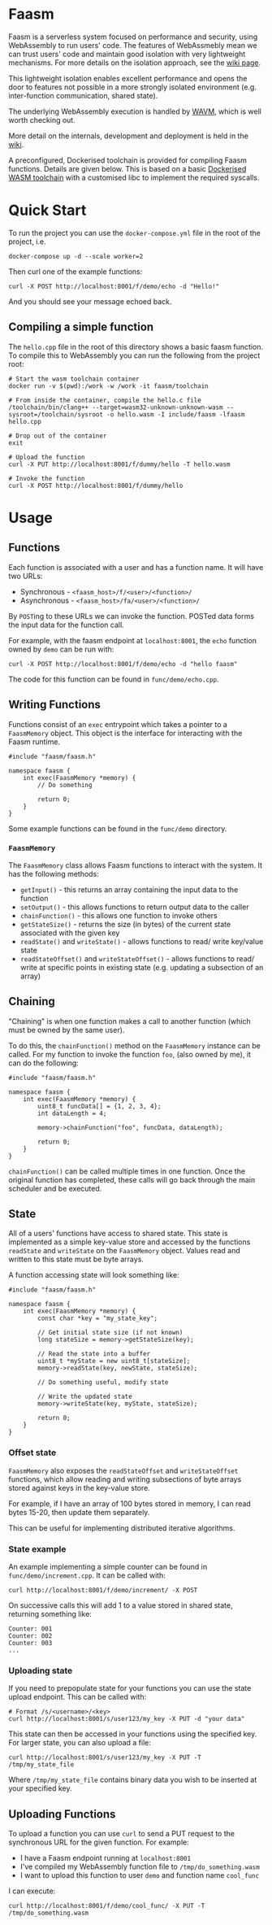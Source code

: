# Faasm

Faasm is a serverless system focused on performance and security, using 
WebAssembly to run users' code. The features of WebAssmebly mean we can 
trust users' code and maintain good isolation with very lightweight mechanisms.
For more details on the isolation approach, see the 
[wiki page](https://github.com/lsds/faasm/wiki/isolation).

This lightweight isolation enables excellent performance and opens the door to 
features not possible in a more strongly isolated environment (e.g. 
inter-function communication, shared state).

The underlying WebAssembly execution is handled by [WAVM](https://github.com/WAVM/WAVM), 
which is well worth checking out.

More detail on the internals, development and deployment is held in the 
[wiki](https://github.com/lsds/faasm/wiki).

A preconfigured, Dockerised toolchain is provided for compiling Faasm functions. 
Details are given below. This is based on a basic
[Dockerised WASM toolchain](https://github.com/Shillaker/wasm-toolchain)
with a customised libc to implement the required syscalls.

# Quick Start

To run the project you can use the `docker-compose.yml` file in the root of the project, i.e. 

```
docker-compose up -d --scale worker=2
```

Then curl one of the example functions:

```
curl -X POST http://localhost:8001/f/demo/echo -d "Hello!"
```

And you should see your message echoed back.

## Compiling a simple function

The `hello.cpp` file in the root of this directory shows a basic faasm function.
To compile this to WebAssembly you can run the following from the project root:

```
# Start the wasm toolchain container
docker run -v $(pwd):/work -w /work -it faasm/toolchain

# From inside the container, compile the hello.c file
/toolchain/bin/clang++ --target=wasm32-unknown-unknown-wasm --sysroot=/toolchain/sysroot -o hello.wasm -I include/faasm -lfaasm hello.cpp

# Drop out of the container
exit

# Upload the function
curl -X PUT http://localhost:8001/f/dummy/hello -T hello.wasm

# Invoke the function
curl -X POST http://localhost:8001/f/dummy/hello
```

# Usage

## Functions

Each function is associated with a user and has a function name. It will have two URLs:

- Synchronous - `<faasm_host>/f/<user>/<function>/`
- Asynchronous - `<faasm_host>/fa/<user>/<function>/`

By `POST`ing to these URLs we can invoke the function. POSTed data forms the input data 
for the function call.

For example, with the faasm endpoint at `localhost:8001`, the `echo` function owned by 
`demo` can be run with:

```
curl -X POST http://localhost:8001/f/demo/echo -d "hello faasm"
```

The code for this function can be found in `func/demo/echo.cpp`.

## Writing Functions

Functions consist of an `exec` entrypoint which takes a pointer to a `FaasmMemory` object. 
This object is the interface for interacting with the Faasm runtime.

```
#include "faasm/faasm.h"

namespace faasm {
    int exec(FaasmMemory *memory) {
        // Do something

        return 0;
    }
}
```

Some example functions can be found in the `func/demo` directory.

### `FaasmMemory`

The `FaasmMemory` class allows Faasm functions to interact with the system. 
It has the following methods:

- `getInput()` - this returns an array containing the input data to the function
- `setOutput()` - this allows functions to return output data to the caller
- `chainFunction()` - this allows one function to invoke others
- `getStateSize()` - returns the size (in bytes) of the current state associated with the given key 
- `readState()` and `writeState()` - allows functions to read/ write key/value state
- `readStateOffset()` and `writeStateOffset()` - allows functions to read/ write at specific points in existing state (e.g. updating a subsection of an array)

## Chaining

"Chaining" is when one function makes a call to another function (which must be 
owned by the same user).

To do this, the `chainFunction()` method on the `FaasmMemory` instance can be called. 
For my function to invoke the function `foo`, (also owned by me), it can do the following:

```
#include "faasm/faasm.h"

namespace faasm {
    int exec(FaasmMemory *memory) {
        uint8_t funcData[] = {1, 2, 3, 4};
        int dataLength = 4;

        memory->chainFunction("foo", funcData, dataLength);

        return 0;
    }
}
```

`chainFunction()` can be called multiple times in one function. Once the original 
function has completed, these calls will go back through the main scheduler and be executed.

## State

All of a users' functions have access to shared state. This state is implemented as a 
simple key-value store and accessed by the functions `readState` and `writeState` on the 
`FaasmMemory` object. Values read and written to this state must be byte arrays.

A function accessing state will look something like:

```
#include "faasm/faasm.h"

namespace faasm {
    int exec(FaasmMemory *memory) {
        const char *key = "my_state_key";

        // Get initial state size (if not known)
        long stateSize = memory->getStateSize(key);

        // Read the state into a buffer
        uint8_t *myState = new uint8_t[stateSize];
        memory->readState(key, newState, stateSize);

        // Do something useful, modify state

        // Write the updated state
        memory->writeState(key, myState, stateSize);

        return 0;
    }
}
```

### Offset state

`FaasmMemory` also exposes the `readStateOffset` and `writeStateOffset` functions, 
which allow reading and writing subsections of byte arrays stored against keys in the 
key-value store.

For example, if I have an array of 100 bytes stored in memory, I can read bytes 15-20, 
then update them separately.

This can be useful for implementing distributed iterative algorithms.

### State example

An example implementing a simple counter can be found in `func/demo/increment.cpp`. It 
can be called with:

```
curl http://localhost:8001/f/demo/increment/ -X POST
```

On successive calls this will add 1 to a value stored in shared state, returning something 
like:

```
Counter: 001
Counter: 002
Counter: 003
...
```

### Uploading state

If you need to prepopulate state for your functions you can use the state upload endpoint. 
This can be called with:

```
# Format /s/<username>/<key>
curl http://localhost:8001/s/user123/my_key -X PUT -d "your data"
```

This state can then be accessed in your functions using the specified key. For larger state, 
you can also upload a file:

```
curl http://localhost:8001/s/user123/my_key -X PUT -T /tmp/my_state_file
```

Where `/tmp/my_state_file` contains binary data you wish to be inserted at your specified key.

## Uploading Functions

To upload a function you can use `curl` to send a PUT request to the synchronous URL for the 
given function. For example:

- I have a Faasm endpoint running at `localhost:8001`
- I've compiled my WebAssembly function file to `/tmp/do_something.wasm`
- I want to upload this function to user `demo` and function name `cool_func`

I can execute:

```
curl http://localhost:8001/f/demo/cool_func/ -X PUT -T /tmp/do_something.wasm
```

